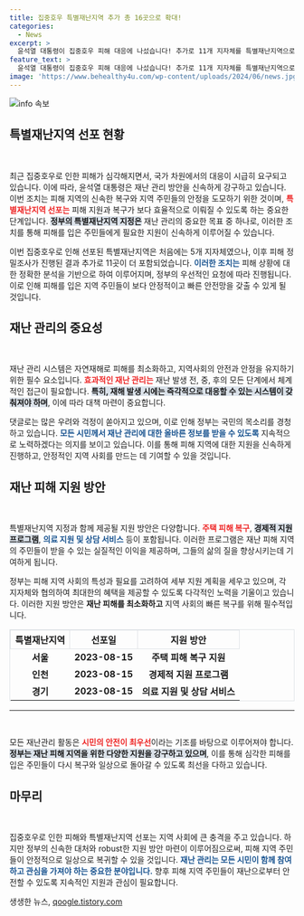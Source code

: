 ```yaml
---
title: 집중호우 특별재난지역 추가 총 16곳으로 확대!
categories:
  - News
excerpt: >
  윤석열 대통령이 집중호우 피해 대응에 나섰습니다! 추가로 11개 지자체를 특별재난지역으로 선포하며 피해 복구에 총력을 기울이는 그 현장 속으로 들어가 봅니다. 클릭해서 자세한 소식을 확인하세요!
feature_text: >
  윤석열 대통령이 집중호우 피해 대응에 나섰습니다! 추가로 11개 지자체를 특별재난지역으로 선포하며 피해 복구에 총력을 기울이는 그 현장 속으로 들어가 봅니다. 클릭해서 자세한 소식을 확인하세요!
image: 'https://www.behealthy4u.com/wp-content/uploads/2024/06/news.jpg'
---
```


<p><img src="https://www.behealthy4u.com/wp-content/uploads/2024/06/news.jpg" alt="info 속보" /></p>

<h2 data-ke-size="size26">특별재난지역 선포 현황</h2>

<p data-ke-size="size16">&nbsp;</p>

<p>최근 집중호우로 인한 피해가 심각해지면서, 국가 차원에서의 대응이 시급히 요구되고 있습니다. 이에 따라, 윤석열 대통령은 재난 관리 방안을 신속하게 강구하고 있습니다. 이번 조치는 피해 지역의 신속한 복구와 지역 주민들의 안정을 도모하기 위한 것이며, <b><span style="color: #ee2323;">특별재난지역 선포는</span></b> 피해 지원과 복구가 보다 효율적으로 이뤄질 수 있도록 하는 중요한 단계입니다. <b><span style="background-color: #21538527;">정부의 특별재난지역 지정은</span></b> 재난 관리의 중요한 목표 중 하나로, 이러한 조치를 통해 피해를 입은 주민들에게 필요한 지원이 신속하게 이루어질 수 있습니다.</p>

<p>이번 집중호우로 인해 선포된 특별재난지역은 처음에는 5개 지자체였으나, 이후 피해 정밀조사가 진행된 결과 추가로 11곳이 더 포함되었습니다. <b><span style="color: #1a5490;">이러한 조치는</span></b> 피해 상황에 대한 정확한 분석을 기반으로 하여 이루어지며, 정부의 우선적인 요청에 따라 진행됩니다. 이로 인해 피해를 입은 지역 주민들이 보다 안정적이고 빠른 안전망을 갖출 수 있게 될 것입니다.</p>

<h2 data-ke-size="size26">재난 관리의 중요성</h2>

<p data-ke-size="size16">&nbsp;</p>

<p>재난 관리 시스템은 자연재해로 피해를 최소화하고, 지역사회의 안전과 안정을 유지하기 위한 필수 요소입니다. <b><span style="color: #ee2323;">효과적인 재난 관리는</span></b> 재난 발생 전, 중, 후의 모든 단계에서 체계적인 접근이 필요합니다. <b><span style="background-color: #21538527;">특히, 재해 발생 시에는 즉각적으로 대응할 수 있는 시스템이 갖춰져야 하며</span></b>, 이에 따라 대책 마련이 중요합니다.</p>

<p>댓글로는 많은 우려와 걱정이 쏟아지고 있으며, 이로 인해 정부는 국민의 목소리를 경청하고 있습니다. <b><span style="color: #1a5490;">모든 시민께서 재난 관리에 대한 올바른 정보를 받을 수 있도록</span></b> 지속적으로 노력하겠다는 의지를 보이고 있습니다. 이를 통해 피해 지역에 대한 지원을 신속하게 진행하고, 안정적인 지역 사회를 만드는 데 기여할 수 있을 것입니다.</p>

<h2 data-ke-size="size26">재난 피해 지원 방안</h2>

<p data-ke-size="size16">&nbsp;</p>

<p>특별재난지역 지정과 함께 제공될 지원 방안은 다양합니다. <b><span style="color: #ee2323;">주택 피해 복구</span></b>, <b><span style="background-color: #21538527;">경제적 지원 프로그램</span></b>, <b><span style="color: #1a5490;">의료 지원 및 상담 서비스</span></b> 등이 포함됩니다. 이러한 프로그램은 재난 피해 지역의 주민들이 받을 수 있는 실질적인 이익을 제공하며, 그들의 삶의 질을 향상시키는데 기여하게 됩니다.</p>

<p>정부는 피해 지역 사회의 특성과 필요를 고려하여 세부 지원 계획을 세우고 있으며, 각 지자체와 협의하여 최대한의 혜택을 제공할 수 있도록 다각적인 노력을 기울이고 있습니다. 이러한 지원 방안은 <b>재난 피해를 최소화하고</b> 지역 사회의 빠른 복구를 위해 필수적입니다.</p>

<table style="width: 100%; border-collapse: collapse; border: 1px solid #dee2e6;">
    <thead>
        <tr>
            <th style="text-align: center; border: 1px solid #dee2e6;">특별재난지역</th>
            <th style="text-align: center; border: 1px solid #dee2e6;">선포일</th>
            <th style="text-align: center; border: 1px solid #dee2e6;">지원 방안</th>
        </tr>
    </thead>
    <tbody>
        <tr>
            <td style="text-align: center; height: 17px;"><b>서울</b></td>
            <td style="text-align: center; height: 17px;"><b>2023-08-15</b></td>
            <td style="text-align: center; height: 17px;"><b>주택 피해 복구 지원</b></td>
        </tr>
        <tr>
            <td style="text-align: center; height: 17px;"><b>인천</b></td>
            <td style="text-align: center; height: 17px;"><b>2023-08-15</b></td>
            <td style="text-align: center; height: 17px;"><b>경제적 지원 프로그램</b></td>
        </tr>
        <tr>
            <td style="text-align: center; height: 17px;"><b>경기</b></td>
            <td style="text-align: center; height: 17px;"><b>2023-08-15</b></td>
            <td style="text-align: center; height: 17px;"><b>의료 지원 및 상담 서비스</b></td>
        </tr>
    </tbody>
</table>

<hr/>

<p data-ke-size="size16">&nbsp;</p>

<p>모든 재난관리 활동은 <b><span style="color: #ee2323;">시민의 안전이 최우선</span></b>이라는 기조를 바탕으로 이루어져야 합니다. <b><span style="background-color: #21538527;">정부는 재난 피해 지역을 위한 다양한 지원을 강구하고 있으며</span></b>, 이를 통해 심각한 피해를 입은 주민들이 다시 복구와 일상으로 돌아갈 수 있도록 최선을 다하고 있습니다.</p>

<h2 data-ke-size="size26">마무리</h2>

<p data-ke-size="size16">&nbsp;</p>

<p>집중호우로 인한 피해와 특별재난지역 선포는 지역 사회에 큰 충격을 주고 있습니다. 하지만 정부의 신속한 대처와 robust한 지원 방안 마련이 이루어짐으로써, 피해 지역 주민들이 안정적으로 일상으로 복귀할 수 있을 것입니다. <b><span style="color: #1a5490;">재난 관리는 모든 시민이 함께 참여하고 관심을 가져야 하는 중요한 분야입니다.</span></b> 향후 피해 지역 주민들이 재난으로부터 안전할 수 있도록 지속적인 지원과 관심이 필요합니다.</p>
생생한 뉴스, <a href="https://qoogle.tistory.com" rel="dofollow">qoogle.tistory.com</a>


